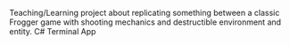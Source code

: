 Teaching/Learning project about replicating something between a classic Frogger game with shooting mechanics and destructible environment and entity.
C# Terminal App
